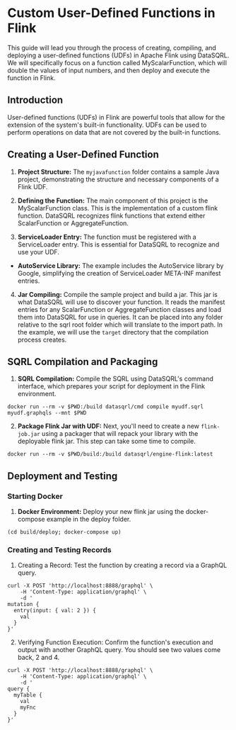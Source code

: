 
# Custom User-Defined Functions in Flink
This guide will lead you through the process of creating, compiling, and deploying a user-defined functions (UDFs) in Apache Flink using DataSQRL. We will specifically focus on a function called MyScalarFunction, which will double the values of input numbers, and then deploy and execute the function in Flink.

## Introduction
User-defined functions (UDFs) in Flink are powerful tools that allow for the extension of the system's built-in functionality. UDFs can be used to perform operations on data that are not covered by the built-in functions.

## Creating a User-Defined Function
1. **Project Structure:** The `myjavafunction` folder contains a sample Java project, demonstrating the structure and necessary components of a Flink UDF.

2. **Defining the Function:** The main component of this project is the MyScalarFunction class. This is the implementation of a custom flink function. DataSQRL recognizes flink functions that extend either ScalarFunction or AggregateFunction.

3. **ServiceLoader Entry:** The function must be registered with a ServiceLoader entry. This is essential for DataSQRL to recognize and use your UDF.
- **AutoService Library:** The example includes the AutoService library by Google, simplifying the creation of ServiceLoader META-INF manifest entries.

4. **Jar Compiling:** Compile the sample project and build a jar. This jar is what DataSQRL will use to discover your function. It reads the manifest entries for any ScalarFunction or AggregateFunction classes and load them into DataSQRL for use in queries. It can be placed into any folder relative to the sqrl root folder which will translate to the import path. In the example, we will use the `target` directory that the compilation process creates.

## SQRL Compilation and Packaging
1. **SQRL Compilation:** Compile the SQRL using DataSQRL's command interface, which prepares your script for deployment in the Flink environment.

```shell
docker run --rm -v $PWD:/build datasqrl/cmd compile myudf.sqrl myudf.graphqls --mnt $PWD
```

2. **Package Flink Jar with UDF:** Next, you'll need to create a new `flink-job.jar` using a packager that will repack your library with the deployable flink jar. This step can take some time to compile.
```shell
docker run --rm -v $PWD/build:/build datasqrl/engine-flink:latest
```

## Deployment and Testing
### Starting Docker
1. **Docker Environment:** Deploy your new flink jar using the docker-compose example in the deploy folder.

```shell
(cd build/deploy; docker-compose up)
```
### Creating and Testing Records
1. Creating a Record: Test the function by creating a record via a GraphQL query.
```shell
curl -X POST 'http://localhost:8888/graphql' \
    -H 'Content-Type: application/graphql' \
    -d '
mutation {
  entry(input: { val: 2 }) {
    val
  }
}'
```

2. Verifying Function Execution: Confirm the function's execution and output with another GraphQL query. You should see two values come back, 2 and 4.

```shell
curl -X POST 'http://localhost:8888/graphql' \
    -H 'Content-Type: application/graphql' \
    -d '
query {
  myTable {
    val
    myFnc
  }
}'
```
